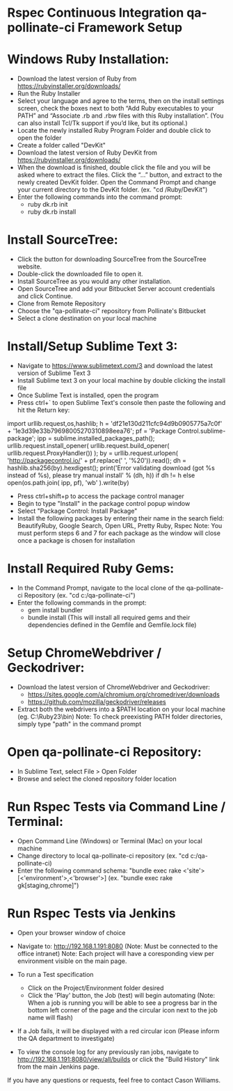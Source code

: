 # Rspec Continuous Integration qa-pollinate-ci Framework Setup





# Windows Ruby Installation:
* Download the latest version of Ruby from https://rubyinstaller.org/downloads/
* Run the Ruby Installer
* Select your language and agree to the terms, then on the install settings screen, check the boxes next to both “Add Ruby executables to your PATH” and “Associate .rb and .rbw files with this Ruby installation”. (You can also install Tcl/Tk support if you’d like, but its optional.)
* Locate the newly installed Ruby Program Folder and double click to open the folder
* Create a folder called "DevKit"
* Download the latest version of Ruby DevKit from https://rubyinstaller.org/downloads/
* When the download is finished, double click the file and you will be asked where to extract the files. Click the “…” button, and extract to the newly created DevKit folder.
Open the Command Prompt and change your current directory to the DevKit folder. (ex. "cd /Ruby/DevKit")
* Enter the following commands into the command prompt: 
	- ruby dk.rb init     
	- ruby dk.rb install

# Install SourceTree:
* Click the button for downloading SourceTree from the SourceTree website.
* Double-click the downloaded file to open it.
* Install SourceTree as you would any other installation.
* Open SourceTree and add your Bitbucket Server account credentials and click Continue.
* Clone from Remote Repository
* Choose the "qa-pollinate-ci" repository from Pollinate's Bitbucket
* Select a clone destination on your local machine

# Install/Setup Sublime Text 3:
* Navigate to https://www.sublimetext.com/3 and download the latest version of Sublime Text 3
* Install Sublime text 3 on your local machine by double clicking the install file
* Once Sublime Text is installed, open the program
* Press ctrl+` to open Sublime Text's console then paste the following and hit the Return key: 

import urllib.request,os,hashlib; h = 'df21e130d211cfc94d9b0905775a7c0f' + '1e3d39e33b79698005270310898eea76'; pf = 'Package Control.sublime-package'; ipp = sublime.installed_packages_path(); urllib.request.install_opener( urllib.request.build_opener( urllib.request.ProxyHandler()) ); by = urllib.request.urlopen( 'http://packagecontrol.io/' + pf.replace(' ', '%20')).read(); dh = hashlib.sha256(by).hexdigest(); print('Error validating download (got %s instead of %s), please try manual install' % (dh, h)) if dh != h else open(os.path.join( ipp, pf), 'wb' ).write(by)

* Press ctrl+shift+p to access the package control manager
* Begin to type "Install" in the package control popup window
* Select "Package Control: Install Package"
* Install the following packages by entering their name in the search field: BeautifyRuby, Google Search, Open URL, Pretty Ruby, Rspec
Note: You must perform steps 6 and 7 for each package as the window will close once a package is chosen for installation

# Install Required Ruby Gems:
* In the Command Prompt, navigate to the local clone of the qa-pollinate-ci Repository (ex. "cd c:/qa-pollinate-ci")
* Enter the following commands in the prompt:
	- gem install bundler
	- bundle install
(This will install all required gems and their dependencies defined in the Gemfile and Gemfile.lock file)


# Setup ChromeWebdriver / Geckodriver:
* Download the latest version of ChromeWebdriver and Geckodriver:
	- https://sites.google.com/a/chromium.org/chromedriver/downloads
	- https://github.com/mozilla/geckodriver/releases
* Extract both the webdrivers into a $PATH location on your local machine (eg. C:\Ruby23\bin)
Note: To check preexisting PATH folder directories, simply type "path" in the command prompt

# Open qa-pollinate-ci Repository:
* In Sublime Text, select File > Open Folder
* Browse and select the cloned repository folder location

# Run Rspec Tests via Command Line / Terminal:
* Open Command Line (Windows) or Terminal (Mac) on your local machine
* Change directory to local qa-pollinate-ci repository (ex. "cd c:/qa-pollinate-ci)
* Enter the following command schema: "bundle exec rake <'site'>[<'environment'>,<'browser'>]            (ex. "bundle exec rake gk[staging,chrome]")

# Run Rspec Tests via Jenkins
* Open your browser window of choice
* Navigate to: http://192.168.1.191:8080 (Note: Must be connected to the office intranet)
Note: Each project will have a coresponding view per environment visible on the main page.

* To run a Test specification
	- Click on the Project/Environment folder desired
	- Click the 'Play' button, the Job (test) will begin automating 
(Note: When a job is running you will be able to see a progress bar in the bottom left corner of the page and the circular icon next to the job name will flash)

* If a Job fails, it will be displayed with a red circular icon (Please inform the QA department to investigate)
* To view the console log for any previously ran jobs, navigate to http://192.168.1.191:8080/view/all/builds or click the "Build History" link from the main Jenkins page.


If you have any questions or requests, feel free to contact Cason Williams.


